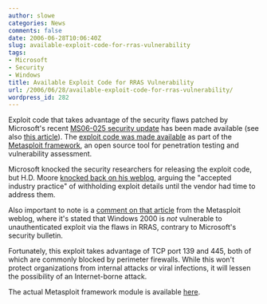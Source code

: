 ```yaml
---
author: slowe
categories: News
comments: false
date: 2006-06-28T10:06:40Z
slug: available-exploit-code-for-rras-vulnerability
tags:
- Microsoft
- Security
- Windows
title: Available Exploit Code for RRAS Vulnerability
url: /2006/06/28/available-exploit-code-for-rras-vulnerability/
wordpress_id: 282
---
```


Exploit code that takes advantage of the security flaws patched by Microsoft's recent [MS06-025 security update](http://www.microsoft.com/technet/security/bulletin/ms06-025.mspx) has been made available (see also [this article](http://www.eweek.com/article2/0,1759,1981957,00.asp?kc=EWRSS03119TX1K0000594)). The [exploit code was made available](http://www.darkreading.com/document.asp?doc_id=97988&f_src=darkreading_section_318) as part of the [Metasploit framework](http://www.metasploit.org/), an open source tool for penetration testing and vulnerability assessment.

Microsoft knocked the security researchers for releasing the exploit code, but H.D. Moore [knocked back on his weblog](http://metasploit.blogspot.com/2006/06/microsoft-is-disappointed.html), arguing the "accepted industry practice" of withholding exploit details until the vendor had time to address them.

Also important to note is a [comment on that article](http://metasploit.blogspot.com/2006/06/microsoft-is-disappointed.html#115145620173048372) from the Metasploit weblog, where it's stated that Windows 2000 is _not_ vulnerable to unauthenticated exploit via the flaws in RRAS, contrary to Microsoft's security bulletin.

Fortunately, this exploit takes advantage of TCP port 139 and 445, both of which are commonly blocked by perimeter firewalls. While this won't protect organizations from internal attacks or viral infections, it will lessen the possibility of an Internet-borne attack.

The actual Metasploit framework module is available [here](http://milw0rm.com/exploits/1940).
